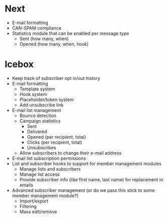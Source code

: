 Next
====

* E-mail formatting
* CAN-SPAM compliance
* Statistics module that can be enabled per message type
	* Sent (how many, when)
	* Opened (how many, when, hook)

Icebox
===================

* Keep track of subscriber opt in/out history
* E-mail formatting
	* Template system
	* Hook system
	* Placeholder/token system
	* Add unsubscribe link
* E-mail list management
	* Bounce detection
	* Campaign statistics
		* Sent
		* Delivered
		* Opened (per recipient, total)
		* Clicks (per recipient, total)
		* Unsubscribes
	* Allow subscribers to change their e-mail address
* E-mail list subscription permissions
* List and subscriber hooks to support for member management modules
	* Manage lists and subscribers
	* Manage list access
	* Provide subscriber info (like first name, last name) for replacement in emails
* Advanced subscriber management (or do we pass this stick to some member management module?)
	* Import/export
	* Filtering
	* Mass edit/remove
